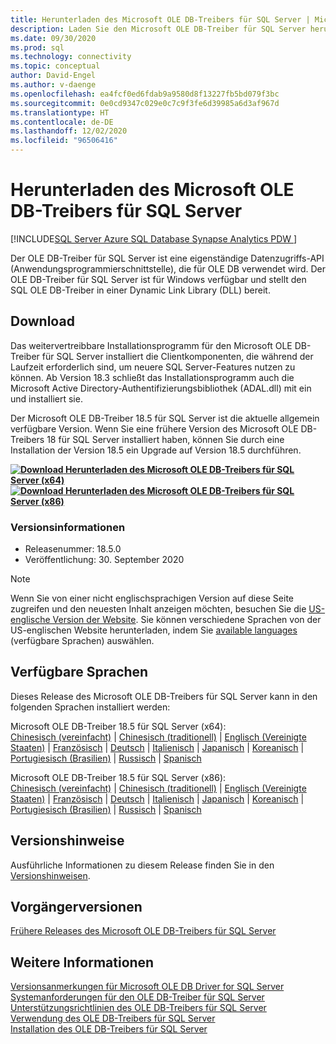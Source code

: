 ```yaml
---
title: Herunterladen des Microsoft OLE DB-Treibers für SQL Server | Microsoft-Dokumentation
description: Laden Sie den Microsoft OLE DB-Treiber für SQL Server herunter, um native Windows-Anwendungen zu entwickeln, die eine Verbindung mit SQL Server und Azure SQL-Datenbank herstellen.
ms.date: 09/30/2020
ms.prod: sql
ms.technology: connectivity
ms.topic: conceptual
author: David-Engel
ms.author: v-daenge
ms.openlocfilehash: ea4fcf0ed6fdab9a9580d8f13227fb5bd079f3bc
ms.sourcegitcommit: 0e0cd9347c029e0c7c9f3fe6d39985a6d3af967d
ms.translationtype: HT
ms.contentlocale: de-DE
ms.lasthandoff: 12/02/2020
ms.locfileid: "96506416"
---
```

# <a name="download-microsoft-ole-db-driver-for-sql-server"></a>Herunterladen des Microsoft OLE DB-Treibers für SQL Server

[!INCLUDE[SQL Server Azure SQL Database Synapse Analytics PDW ](../../includes/applies-to-version/sql-asdb-asdbmi-asa-pdw.md)]

Der OLE DB-Treiber für SQL Server ist eine eigenständige Datenzugriffs-API (Anwendungsprogrammierschnittstelle), die für OLE DB verwendet wird. Der OLE DB-Treiber für SQL Server ist für Windows verfügbar und stellt den SQL OLE DB-Treiber in einer Dynamic Link Library (DLL) bereit.

## <a name="download"></a>Download

Das weitervertreibbare Installationsprogramm für den Microsoft OLE DB-Treiber für SQL Server installiert die Clientkomponenten, die während der Laufzeit erforderlich sind, um neuere SQL Server-Features nutzen zu können. Ab Version 18.3 schließt das Installationsprogramm auch die Microsoft Active Directory-Authentifizierungsbibliothek (ADAL.dll) mit ein und installiert sie.

Der Microsoft OLE DB-Treiber 18.5 für SQL Server ist die aktuelle allgemein verfügbare Version. Wenn Sie eine frühere Version des Microsoft OLE DB-Treibers 18 für SQL Server installiert haben, können Sie durch eine Installation der Version 18.5 ein Upgrade auf Version 18.5 durchführen.

**[![Download](../../ssms/media/download-icon.png) Herunterladen des Microsoft OLE DB-Treibers für SQL Server (x64)](https://go.microsoft.com/fwlink/?linkid=2135577)**  
**[![Download](../../ssms/media/download-icon.png) Herunterladen des Microsoft OLE DB-Treibers für SQL Server (x86)](https://go.microsoft.com/fwlink/?linkid=2135722)**  

### <a name="version-information"></a>Versionsinformationen

- Releasenummer: 18.5.0
- Veröffentlichung: 30. September 2020

> [!Note]
> Wenn Sie von einer nicht englischsprachigen Version auf diese Seite zugreifen und den neuesten Inhalt anzeigen möchten, besuchen Sie die [US-englische Version der Website](). Sie können verschiedene Sprachen von der US-englischen Website herunterladen, indem Sie [available languages](#available-languages) (verfügbare Sprachen) auswählen.

## <a name="available-languages"></a>Verfügbare Sprachen

Dieses Release des Microsoft OLE DB-Treibers für SQL Server kann in den folgenden Sprachen installiert werden:

Microsoft OLE DB-Treiber 18.5 für SQL Server (x64):  
[Chinesisch (vereinfacht)](https://go.microsoft.com/fwlink/?linkid=2135577&clcid=0x804) | [Chinesisch (traditionell)](https://go.microsoft.com/fwlink/?linkid=2135577&clcid=0x404) | [Englisch (Vereinigte Staaten)](https://go.microsoft.com/fwlink/?linkid=2135577&clcid=0x409) | [Französisch](https://go.microsoft.com/fwlink/?linkid=2135577&clcid=0x40c) | [Deutsch](https://go.microsoft.com/fwlink/?linkid=2135577&clcid=0x407) | [Italienisch](https://go.microsoft.com/fwlink/?linkid=2135577&clcid=0x410) | [Japanisch](https://go.microsoft.com/fwlink/?linkid=2135577&clcid=0x411) | [Koreanisch](https://go.microsoft.com/fwlink/?linkid=2135577&clcid=0x412) | [Portugiesisch (Brasilien)](https://go.microsoft.com/fwlink/?linkid=2135577&clcid=0x416) | [Russisch](https://go.microsoft.com/fwlink/?linkid=2135577&clcid=0x419) | [Spanisch](https://go.microsoft.com/fwlink/?linkid=2135577&clcid=0x40a)

Microsoft OLE DB-Treiber 18.5 für SQL Server (x86):  
[Chinesisch (vereinfacht)](https://go.microsoft.com/fwlink/?linkid=2135722&clcid=0x804) | [Chinesisch (traditionell)](https://go.microsoft.com/fwlink/?linkid=2135722&clcid=0x404) | [Englisch (Vereinigte Staaten)](https://go.microsoft.com/fwlink/?linkid=2135722&clcid=0x409) | [Französisch](https://go.microsoft.com/fwlink/?linkid=2135722&clcid=0x40c) | [Deutsch](https://go.microsoft.com/fwlink/?linkid=2135722&clcid=0x407) | [Italienisch](https://go.microsoft.com/fwlink/?linkid=2135722&clcid=0x410) | [Japanisch](https://go.microsoft.com/fwlink/?linkid=2135722&clcid=0x411) | [Koreanisch](https://go.microsoft.com/fwlink/?linkid=2135722&clcid=0x412) | [Portugiesisch (Brasilien)](https://go.microsoft.com/fwlink/?linkid=2135722&clcid=0x416) | [Russisch](https://go.microsoft.com/fwlink/?linkid=2135722&clcid=0x419) | [Spanisch](https://go.microsoft.com/fwlink/?linkid=2135722&clcid=0x40a)

## <a name="release-notes"></a>Versionshinweise

Ausführliche Informationen zu diesem Release finden Sie in den [Versionshinweisen](release-notes-for-oledb-driver-for-sql-server.md).

## <a name="previous-releases"></a>Vorgängerversionen

[Frühere Releases des Microsoft OLE DB-Treibers für SQL Server](release-notes-for-oledb-driver-for-sql-server.md#previous-releases)

## <a name="see-also"></a>Weitere Informationen

[Versionsanmerkungen für Microsoft OLE DB Driver for SQL Server](release-notes-for-oledb-driver-for-sql-server.md)  
[Systemanforderungen für den OLE DB-Treiber für SQL Server](system-requirements-for-oledb-driver-for-sql-server.md)  
[Unterstützungsrichtlinien des OLE DB-Treibers für SQL Server](applications\support-policies-for-oledb-driver-for-sql-server.md)  
[Verwendung des OLE DB-Treibers für SQL Server](when-to-use-oledb-driver-for-sql-server.md)  
[Installation des OLE DB-Treibers für SQL Server](applications/installing-oledb-driver-for-sql-server.md)